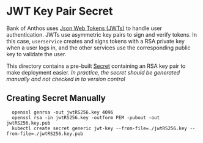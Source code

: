 # JWT Key Pair Secret

Bank of Anthos uses [Json Web Tokens (JWTs)](https://jwt.io/introduction/) to handle user authentication. JWTs use asymmetric
key pairs to sign and verify tokens. In this case, `userservice` creates and signs tokens with a RSA private key when a user logs in,
and the other services use the corresponding public key to validate the user.

This directory contains a pre-built [Secret](https://kubernetes.io/docs/concepts/configuration/secret/) containing an RSA key pair to make deployment easier.
*In practice, the secret should be generated manually and not checked in to version control*

## Creating Secret Manually

```
  openssl genrsa -out jwtRS256.key 4096
  openssl rsa -in jwtRS256.key -outform PEM -pubout -out jwtRS256.key.pub
  kubectl create secret generic jwt-key --from-file=./jwtRS256.key --from-file=./jwtRS256.key.pub
```

